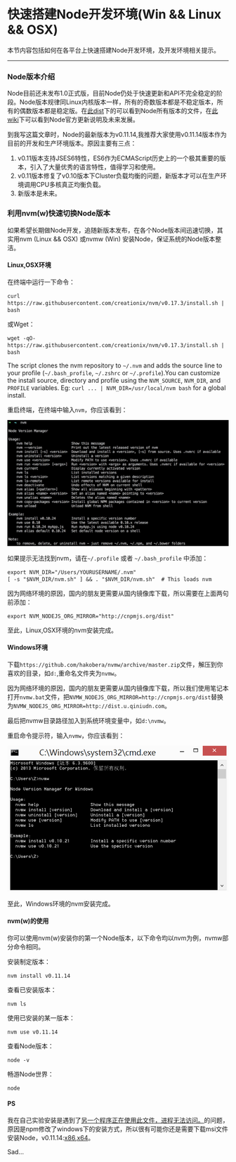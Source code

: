 快速搭建Node开发环境(Win && Linux && OSX)
============

本节内容包括如何在各平台上快速搭建Node开发环境，及开发环境相关提示。

----------------

### Node版本介绍

Node目前还未发布1.0正式版，目前Node仍处于快速更新和API不完全稳定的阶段。Node版本规律同Linux内核版本一样，所有的奇数版本都是不稳定版本，所有的偶数版本都是稳定版。在[此dist](http://nodejs.org/dist/)下的可以看到Node所有版本的文件，在[此wiki](https://github.com/joyent/node/wiki)下可以看到Node官方更新说明及未来发展。

到我写这篇文章时，Node的最新版本为v0.11.14,我推荐大家使用v0.11.14版本作为目前的开发和生产环境版本。原因主要有三点：

1. v0.11版本支持JSES6特性，ES6作为ECMAScript历史上的一个极其重要的版本，引入了大量优秀的语言特性，值得学习和使用。
2. v0.11版本修复了v0.10版本下Cluster负载均衡的问题，新版本才可以在生产环境调用CPU多核真正均衡负载。
3. 新版本是未来。

### 利用nvm(w)快速切换Node版本

如果希望长期做Node开发，追随新版本发布，在各个Node版本间迅速切换，其实用nvm (Linux && OSX) 或nvmw (Win) 安装Node，保证系统的Node版本整洁。

#### Linux,OSX环境

在终端中运行一下命令：

	curl https://raw.githubusercontent.com/creationix/nvm/v0.17.3/install.sh | bash

或Wget：

	wget -qO- https://raw.githubusercontent.com/creationix/nvm/v0.17.3/install.sh | bash

The script clones the nvm repository to `~/.nvm` and adds the source line to your profile (`~/.bash_profile`, `~/.zshrc` or `~/.profile`).You can customize the install source, directory and profile using the `NVM_SOURCE`, `NVM_DIR`, and `PROFILE` variables. Eg: `curl ... | NVM_DIR=/usr/local/nvm bash` for a global install.

重启终端，在终端中输入`nvm`，你应该看到：

![1.2.1](../images/1.2.1.png)

如果提示无法找到nvm，请在`~/.profile` 或者 `~/.bash_profile` 中添加：

	export NVM_DIR="/Users/YOURUSERNAME/.nvm"
	[ -s "$NVM_DIR/nvm.sh" ] && . "$NVM_DIR/nvm.sh"  # This loads nvm

因为网络环境的原因，国内的朋友更需要从国内镜像库下载，所以需要在上面两句前添加：

	export NVM_NODEJS_ORG_MIRROR="http://cnpmjs.org/dist"
	
至此，Linux,OSX环境的nvm安装完成。
	
#### Windows环境

下载`https://github.com/hakobera/nvmw/archive/master.zip`文件，解压到你喜欢的目录，如`d:`,重命名文件夹为`nvmw`。

因为网络环境的原因，国内的朋友更需要从国内镜像库下载，所以我们使用笔记本打开`nvmw.bat`文件，把`NVMW_NODEJS_ORG_MIRROR=http://cnpmjs.org/dist`替换为`NVMW_NODEJS_ORG_MIRROR=http://dist.u.qiniudn.com`。

最后把nvmw目录路径加入到系统环境变量中，如`d:\nvmw`。

重启命令提示符，输入`nvmw`，你应该看到：

![1.2.2](../images/1.2.2.png)

至此，Windows环境的nvm安装完成。


#### nvm(w)的使用

你可以使用nvm(w)安装你的第一个Node版本，以下命令均以nvm为例，nvmw部分命令相同。

安装制定版本：

	nvm install v0.11.14
	
查看已安装版本：

	nvm ls

使用已安装的某一版本：

	nvm use v0.11.14
	
查看Node版本：

	node -v

畅游Node世界：

	node
	

#### PS

我在自己实验安装是遇到了[另一个程序正在使用此文件，进程无法访问。](https://github.com/hakobera/nvmw/issues/27)的问题，原因是npm修改了windows下的安装方式，所以很有可能你还是需要下载msi文件安装Node，v0.11.14:[x86](http://cnpmjs.org/dist/v0.11.14/node-v0.11.14.20140819-x86.msi),[x64](http://cnpmjs.org/dist/v0.11.14/x64/node-v0.11.14.20140819-x64.msi)。

Sad...